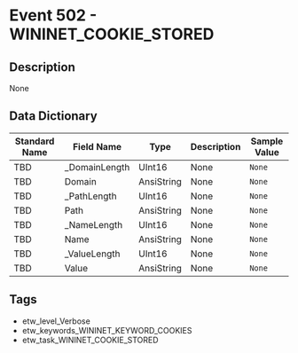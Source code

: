# Event 502 - WININET_COOKIE_STORED

## Description
None

## Data Dictionary
|Standard Name|Field Name|Type|Description|Sample Value|
|---|---|---|---|---|
|TBD|_DomainLength|UInt16|None|`None`|
|TBD|Domain|AnsiString|None|`None`|
|TBD|_PathLength|UInt16|None|`None`|
|TBD|Path|AnsiString|None|`None`|
|TBD|_NameLength|UInt16|None|`None`|
|TBD|Name|AnsiString|None|`None`|
|TBD|_ValueLength|UInt16|None|`None`|
|TBD|Value|AnsiString|None|`None`|

## Tags
* etw_level_Verbose
* etw_keywords_WININET_KEYWORD_COOKIES
* etw_task_WININET_COOKIE_STORED